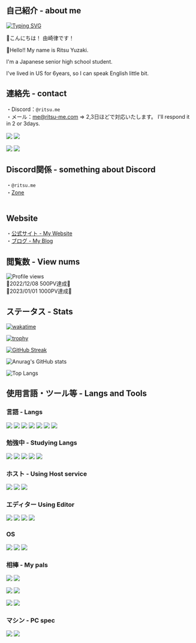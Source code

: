 ## 自己紹介 - about me
[![Typing SVG](https://readme-typing-svg.demolab.com?font=Source+Code+Pro&pause=1000&color=ADBAC7&center=true&vCenter=true&width=435&height=80&lines=Hi%F0%9F%91%8B!++I'm+Ritsu!!;Nice+2+meet+U!!&duration=2000)](https://git.io/typing-svg)

👋こんにちは！ 由崎律です！

👋Hello!! My name is Ritsu Yuzaki.

I'm a Japanese senior high school student.

I've lived in US for 6years, so I can speak English little bit.

## 連絡先 - contact<br>
・Discord：`@ritsu.me` <br>
・メール：me@ritsu-me.com => 2,3日ほどで対応いたします。 I'll respond it in 2 or 3days.<br>
<br>
[![](https://img.shields.io/badge/Twitter-1DA1F2?style=for-the-badge&logo=twitter&logoColor=white)](https://twitter.com/ritsu_me)
[![](https://img.shields.io/badge/ProtonMail-8B89CC?style=for-the-badge&logo=protonmail&logoColor=white)](mailto:ritsu.me@proton.me)<br>

[![](https://img.shields.io/badge/Buy_Me_A_Coffee-FFDD00?style=for-the-badge&logo=buy-me-a-coffee&logoColor=black)](https://www.buymeacoffee.com/ritsu.me)
[![](https://img.shields.io/badge/Stripe-626CD9?style=for-the-badge&logo=Stripe&logoColor=white)](https://donate.stripe.com/bIY8A8ez3e2Q5y07ss)
<br>
## Discord関係 - something about Discord<br>
・`@ritsu.me`<br>
・[Zone](https://discord.gg/MTwuVmmffY)<br>
<br>
## Website<br>
・[公式サイト - My Website](https://r1tsu.com/)<br>
・[ブログ - My Blog](https://r1tsu.com/posts)<br>

## 閲覧数 - View nums

![Profile views](https://komarev.com/ghpvc/?username=ritsu-me)<br>
🎉2022/12/08 500PV達成🎉<br>
🎉2023/01/01 1000PV達成🎉

## ステータス - Stats
[![wakatime](https://wakatime.com/badge/user/ba609eb3-533e-4cc2-a749-e1cc28c04146.svg?style=for-the-badge)](https://wakatime.com/@ba609eb3-533e-4cc2-a749-e1cc28c04146)

[![trophy](https://github-profile-trophy.vercel.app/?username=ritsu-me&theme=discord&no-bg=true&no-frame=true&margin-w=5&margin-h=5&title=MultipleLang,Commits,PullRequest,Repositories,Issues,Followers)](https://github.com/ryo-ma/github-profile-trophy)

[![GitHub Streak](https://streak-stats.demolab.com?user=ritsu-me&theme=onedark&hide_border=true&border_radius=15&date_format=%5BY.%5Dn.j&background=22272E&stroke=5865F2&ring=5865F2&fire=5865F2&currStreakNum=57F287&sideNums=ADBAC7&currStreakLabel=ADBAC7&sideLabels=ADBAC7&dates=ADBAC7)](https://git.io/streak-stats)

![Anurag's GitHub stats](https://github-readme-stats.vercel.app/api?username=ritsu-me&locale=en&border_radius=true&show_icons=true&count_private=true&include_all_commits=false&bg_color=22272e&hide_border=true&text_color=adbac7&icon_color=adbac7&title_color=adbac7&cache_seconds=7200)

![Top Langs](https://github-readme-stats.vercel.app/api/top-langs/?username=ritsu-me&layout=compact&bg_color=22272e&hide_border=true&text_color=adbac7&title_color=adbac7&cache_seconds=7200)

## 使用言語・ツール等 - Langs and Tools

### 言語 - Langs

![](https://img.shields.io/badge/Node.js-339933?style=flat&logo=nodedotjs&logoColor=white)
![](https://img.shields.io/badge/MongoDB-4EA94B?style=flat&logo=mongodb&logoColor=white)
![](https://img.shields.io/badge/HTML5-E34F26?style=flat&logo=html5&logoColor=white)
![](https://img.shields.io/badge/CSS3-1572B6?style=flat&logo=css3&logoColor=white)
![](https://img.shields.io/badge/JavaScript-f0db4f?labelColor=black&logo=javascript)
![](https://img.shields.io/badge/TypeScript-007acc?labelColor=black&logo=typescript)
![](https://img.shields.io/badge/NEXT.JS-ffffff?style=flat&logo=next.js&logoColor=000000)

### 勉強中 - Studying Langs

![](https://img.shields.io/badge/MySQL-005C84?style=flat&logo=mysql&logoColor=white)
![](https://img.shields.io/badge/PHP-777BB4?style=flat&logo=php&logoColor=white)
![](https://img.shields.io/badge/Go-00ADD8?style=flat&logo=go&logoColor=white)
![](https://img.shields.io/badge/Python-FFD43B?style=flat&logo=python&logoColor=blue)
![](https://img.shields.io/badge/Kotlin-0095D5?&style=flat&logo=kotlin&logoColor=white)

### ホスト - Using Host service 

![](https://img.shields.io/badge/Replit-000000?labelColor=black&logo=replit)
![](https://img.shields.io/badge/Deno_Deploy-000000?labelColor=black&logo=deno)
![](https://img.shields.io/badge/Netlify-000000?labelColor=black&logo=netlify)

### エディター Using Editor

![](https://img.shields.io/badge/VS_Code-0078d7?style=flat?labelColor=black&logo=visual-studio-code)
![](https://img.shields.io/badge/Replit-000000?labelColor=black&logo=replit)
![](https://img.shields.io/badge/Intellﾘ_IDEA_Ultimate-000000.svg?style=flat&logo=intellij-idea&logoColor=white)
![](https://img.shields.io/badge/WebStorm-000000.svg?style=flat&logo=webstorm&logoColor=white)


### OS

![](https://img.shields.io/badge/iOS-000000?style=flat&logo=ios&logoColor=white)
![](https://img.shields.io/badge/macOS-000000?style=flat&logo=macos&logoColor=white)
![](https://img.shields.io/badge/Windows-00a4ef?labelColor=black&logo=windows)

### 相棒 - My pals

[![](https://img.shields.io/badge/Spotify-1ED760?&style=flat&logo=spotify&logoColor=black)](https://open.spotify.com/user/31cqxovj6tzltyrvitvwzaxxt7dy)
![](https://img.shields.io/badge/npm-CB3837?style=flat&logo=npm&logoColor=white)

![](https://img.shields.io/badge/Origin-orange?style=flat&logo=origin&logoColor=white)
![](https://img.shields.io/badge/Riot_Games-D32936?style=flat&logo=riot-games&logoColor=white)

![](https://img.shields.io/badge/McDonald's-FBC817?style=flat&logo=McDonald's&logoColor=white)
![](https://img.shields.io/badge/KFC-F40027?style=flat&logo=kfc&logoColor=white)

### マシン - PC spec

![](https://img.shields.io/badge/AMD%20Ryzen_3_3100-ED1C24?style=for-the-badge&logo=amd&logoColor=white)
![](https://img.shields.io/badge/NVIDIA-GTX960-76B900?style=for-the-badge&logo=nvidia&logoColor=white)

